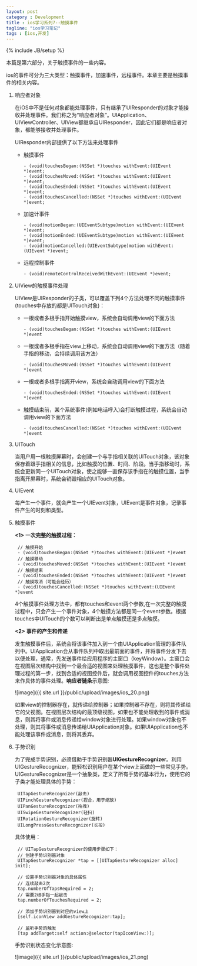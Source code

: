 ```yaml
---
layout: post
category : Development
title : ios学习系列7--触摸事件
tagline: "ios学习笔记"
tags : [ios,开发]
---
```

{% include JB/setup %}

本篇是第六部分，关于触摸事件的一些内容。

ios的事件可分为三大类型：触摸事件，加速事件，远程事件。本章主要是触摸事件的相关内容。

1. 响应者对象

   在iOS中不是任何对象都能处理事件，只有继承了UIResponder的对象才能接收并处理事件。我们称之为“响应者对象”。UIApplication、UIViewController、UIView都继承自UIResponder，因此它们都是响应者对象，都能够接收并处理事件。
   
   UIResponder内部提供了以下方法来处理事件
   
   * 触摸事件
  
		 - (void)touchesBegan:(NSSet *)touches withEvent:(UIEvent *)event;
		 - (void)touchesMoved:(NSSet *)touches withEvent:(UIEvent *)event;
		 - (void)touchesEnded:(NSSet *)touches withEvent:(UIEvent *)event;
		 - (void)touchesCancelled:(NSSet *)touches withEvent:(UIEvent *)event;

   * 加速计事件
  
		 - (void)motionBegan:(UIEventSubtype)motion withEvent:(UIEvent *)event;
		 - (void)motionEnded:(UIEventSubtype)motion withEvent:(UIEvent *)event;
		 - (void)motionCancelled:(UIEventSubtype)motion withEvent:(UIEvent *)event;

   * 远程控制事件
  
		 - (void)remoteControlReceivedWithEvent:(UIEvent *)event;

2. UIView的触摸事件处理

   UIView是UIResponder的子类，可以覆盖下列4个方法处理不同的触摸事件(touches中存放的都是UITouch对象)：

	  * 一根或者多根手指开始触摸view，系统会自动调用view的下面方法
	  
	        - (void)touchesBegan:(NSSet *)touches withEvent:(UIEvent *)event
	
	  * 一根或者多根手指在view上移动，系统会自动调用view的下面方法（随着手指的移动，会持续调用该方法）
	  
			- (void)touchesMoved:(NSSet *)touches withEvent:(UIEvent *)event
	
	  * 一根或者多根手指离开view，系统会自动调用view的下面方法
	
			- (void)touchesEnded:(NSSet *)touches withEvent:(UIEvent *)event
	
	  * 触摸结束前，某个系统事件(例如电话呼入)会打断触摸过程，系统会自动调用view的下面方法
	  
	        - (void)touchesCancelled:(NSSet *)touches withEvent:(UIEvent *)event

3. UITouch

   当用户用一根触摸屏幕时，会创建一个与手指相关联的UITouch对象，该对象保存着跟手指相关的信息，比如触摸的位置、时间、阶段。当手指移动时，系统会更新同一个UITouch对象，使之能够一直保存该手指在的触摸位置，当手指离开屏幕时，系统会销毁相应的UITouch对象。

4. UIEvent

   每产生一个事件，就会产生一个UIEvent对象，UIEvent是事件对象，记录事件产生的时刻和类型。

5. 触摸事件

   **<1> 一次完整的触摸过程：**
   
		// 触摸开始
	    - (void)touchesBegan:(NSSet *)touches withEvent:(UIEvent *)event
		// 触摸移动
		- (void)touchesMoved:(NSSet *)touches withEvent:(UIEvent *)event
		// 触摸结束
		- (void)touchesEnded:(NSSet *)touches withEvent:(UIEvent *)event
		// 触摸取消（可能会经历）
		- (void)touchesCancelled:(NSSet *)touches withEvent:(UIEvent *)event

   4个触摸事件处理方法中，都有touches和event两个参数,在一次完整的触摸过程中，只会产生一个事件对象，4个触摸方法都是同一个event参数。根据touches中UITouch的个数可以判断出是单点触摸还是多点触摸。

   **<2> 事件的产生和传递**
    
   发生触摸事件后，系统会将该事件加入到一个由UIApplication管理的事件队列中。UIApplication会从事件队列中取出最前面的事件，并将事件分发下去以便处理，通常，先发送事件给应用程序的主窗口（keyWindow）。主窗口会在视图层次结构中找到一个最合适的视图来处理触摸事件，这也是整个事件处理过程的第一步，找到合适的视图控件后，就会调用视图控件的touches方法来作具体的事件处理。**响应者链条**示意图:

   ![image]({{ site.url }}/public/upload/images/ios_20.png)
   
   如果view的控制器存在，就传递给控制器；如果控制器不存在，则将其传递给它的父视图。在视图层次结构的最顶级视图，如果也不能处理收到的事件或消息，则其将事件或消息传递给window对象进行处理。如果window对象也不处理，则其将事件或消息传递给UIApplication对象。如果UIApplication也不能处理该事件或消息，则将其丢弃。

6. 手势识别

    为了完成手势识别，必须借助于手势识别器**UIGestureRecognizer**。利用UIGestureRecognizer，能轻松识别用户在某个view上面做的一些常见手势。UIGestureRecognizer是一个抽象类，定义了所有手势的基本行为，使用它的子类才能处理具体的手势：

	    UITapGestureRecognizer(敲击)
	    UIPinchGestureRecognizer(捏合，用于缩放)
	    UIPanGestureRecognizer(拖拽)
	    UISwipeGestureRecognizer(轻扫)
	    UIRotationGestureRecognizer(旋转)
	    UILongPressGestureRecognizer(长按)
  
   具体使用：
  
		// UITapGestureRecognizer的使用步骤如下：
		// 创建手势识别器对象
		UITapGestureRecognizer *tap = [[UITapGestureRecognizer alloc] init];
		
		// 设置手势识别器对象的具体属性
		// 连续敲击2次
		tap.numberOfTapsRequired = 2;
		// 需要2根手指一起敲击
		tap.numberOfTouchesRequired = 2;
		
		// 添加手势识别器到对应的view上
		[self.iconView addGestureRecognizer:tap];
		
		// 监听手势的触发
		[tap addTarget:self action:@selector(tapIconView:)];

   手势识别状态变化示意图:
   
   ![image]({{ site.url }}/public/upload/images/ios_21.png)